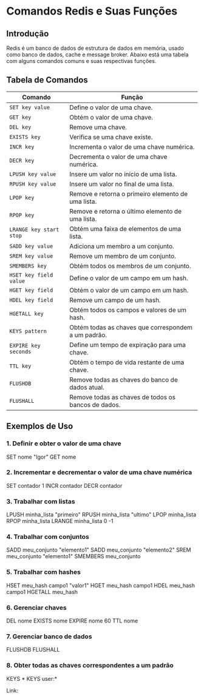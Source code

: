 # Comandos Redis e Suas Funções

## Introdução
Redis é um banco de dados de estrutura de dados em memória, usado como banco de dados, cache e message broker. Abaixo está uma tabela com alguns comandos comuns e suas respectivas funções.

## Tabela de Comandos
| Comando                      | Função                                                                                  |
|------------------------------|-----------------------------------------------------------------------------------------|
| `SET key value`              | Define o valor de uma chave.                                                            |
| `GET key`                    | Obtém o valor de uma chave.                                                             |
| `DEL key`                    | Remove uma chave.                                                                       |
| `EXISTS key`                 | Verifica se uma chave existe.                                                           |
| `INCR key`                   | Incrementa o valor de uma chave numérica.                                               |
| `DECR key`                   | Decrementa o valor de uma chave numérica.                                               |
| `LPUSH key value`            | Insere um valor no início de uma lista.                                                 |
| `RPUSH key value`            | Insere um valor no final de uma lista.                                                  |
| `LPOP key`                   | Remove e retorna o primeiro elemento de uma lista.                                      |
| `RPOP key`                   | Remove e retorna o último elemento de uma lista.                                        |
| `LRANGE key start stop`      | Obtém uma faixa de elementos de uma lista.                                              |
| `SADD key value`             | Adiciona um membro a um conjunto.                                                       |
| `SREM key value`             | Remove um membro de um conjunto.                                                        |
| `SMEMBERS key`               | Obtém todos os membros de um conjunto.                                                  |
| `HSET key field value`       | Define o valor de um campo em um hash.                                                  |
| `HGET key field`             | Obtém o valor de um campo em um hash.                                                   |
| `HDEL key field`             | Remove um campo de um hash.                                                             |
| `HGETALL key`                | Obtém todos os campos e valores de um hash.                                             |
| `KEYS pattern`               | Obtém todas as chaves que correspondem a um padrão.                                     |
| `EXPIRE key seconds`         | Define um tempo de expiração para uma chave.                                            |
| `TTL key`                    | Obtém o tempo de vida restante de uma chave.                                            |
| `FLUSHDB`                    | Remove todas as chaves do banco de dados atual.                                         |
| `FLUSHALL`                   | Remove todas as chaves de todos os bancos de dados.                                     |

## Exemplos de Uso
### 1. Definir e obter o valor de uma chave
SET nome "Igor"
GET nome


### 2. Incrementar e decrementar o valor de uma chave numérica
SET contador 1
INCR contador
DECR contador


### 3. Trabalhar com listas
LPUSH minha_lista "primeiro"
RPUSH minha_lista "ultimo"
LPOP minha_lista
RPOP minha_lista
LRANGE minha_lista 0 -1


### 4. Trabalhar com conjuntos
SADD meu_conjunto "elemento1"
SADD meu_conjunto "elemento2"
SREM meu_conjunto "elemento1"
SMEMBERS meu_conjunto


### 5. Trabalhar com hashes
HSET meu_hash campo1 "valor1"
HGET meu_hash campo1
HDEL meu_hash campo1
HGETALL meu_hash


### 6. Gerenciar chaves
DEL nome
EXISTS nome
EXPIRE nome 60
TTL nome


### 7. Gerenciar banco de dados
FLUSHDB
FLUSHALL


### 8. Obter todas as chaves correspondentes a um padrão
KEYS *
KEYS user:*


Link: 
